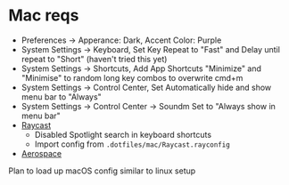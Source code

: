 # Mac reqs
- Preferences -> Apperance: Dark, Accent Color: Purple
- System Settings -> Keyboard, Set Key Repeat to "Fast" and Delay until repeat to "Short" (haven't tried this yet)
- System Settings -> Shortcuts, Add App Shortcuts "Minimize" and "Minimise" to random long key combos to overwrite cmd+m
- System Settings -> Control Center, Set Automatically hide and show menu bar to "Always"
- System Settings -> Control Center -> Soundm Set to "Always show in menu bar"
- [Raycast](https://www.raycast.com/)
    - Disabled Spotlight search in keyboard shortcuts
    - Import config from `.dotfiles/mac/Raycast.rayconfig`
- [Aerospace](https://github.com/nikitabobko/AeroSpace)


Plan to load up macOS config similar to linux setup
